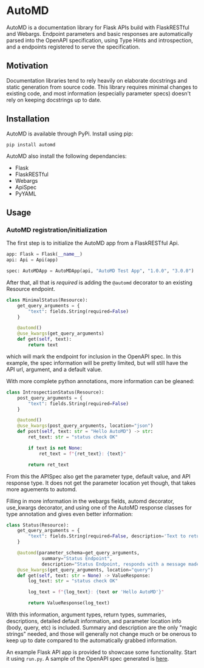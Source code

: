 # AutoMD
AutoMD is a documentation library for Flask APIs build with FlaskRESTful and Webargs.
Endpoint parameters and basic responses are automatically parsed into the OpenAPI specification,
using Type Hints and introspection, and a endpoints registered to serve the specification.

## Motivation
Documentation libraries tend to rely heavily on elaborate docstrings and static generation from source code.
This library requires minimal changes to existing code, and most information (especially parameter specs)
doesn't rely on keeping docstrings up to date.

## Installation
AutoMD is available through PyPi.  Install using pip:
```
pip install automd
```

AutoMD also install the following dependancies:
- Flask
- FlaskRESTful
- Webargs
- ApiSpec
- PyYAML

## Usage
### AutoMD registration/initialization
The first step is to initialize the AutoMD app from a FlaskRESTful Api.

```python
app: Flask = Flask(__name__)
api: Api = Api(app)

spec: AutoMDApp = AutoMDApp(api, "AutoMD Test App", "1.0.0", "3.0.0")
``` 

After that, all that is *required* is adding the `@automd` decorator to an existing Resource endpoint.

```python
class MinimalStatus(Resource):
    get_query_arguments = {
        "text": fields.String(required=False)
    }

    @automd()
    @use_kwargs(get_query_arguments)
    def get(self, text):
        return text
```
which will mark the endpoint for inclusion in the OpenAPI spec.  In this example, the spec information
will be pretty limited, but will still have the API url, argument, and a default value.

With more complete python annotations, more information can be gleaned:
```python
class IntrospectionStatus(Resource):
    post_query_arguments = {
        "text": fields.String(required=False)
    }

    @automd()
    @use_kwargs(post_query_arguments, location="json")
    def post(self, text: str = "Hello AutoMD") -> str:
        ret_text: str = "status check OK"

        if text is not None:
            ret_text = f"{ret_text}: {text}"

        return ret_text
```
From this the APISpec also get the parameter type, default value, and API response type.  It does not get the parameter
location yet though, that takes more aguements to automd.

Filling in more information in the webargs fields, automd decorator, use_kwargs decorator, and using one of the
AutoMD response classes for type annotation and  gives even better information:
```python
class Status(Resource):
    get_query_arguments = {
        "text": fields.String(required=False, description='Text to return', doc_default="Hello AutoMD")
    }

    @automd(parameter_schema=get_query_arguments,
             summary="Status Endpoint",
             description="Status Endpoint, responds with a message made from the input string")
    @use_kwargs(get_query_arguments, location="query")
    def get(self, text: str = None) -> ValueResponse:
        log_text: str = "status check OK"

        log_text = f"{log_text}: {text or 'Hello AutoMD'}"

        return ValueResponse(log_text)
```

With this information, argument types, return types, summaries, descriptions, detailed default
information, and parameter location info (body, query, etc) is included.  Summary and description
are the only "magic strings" needed, and those will generally not change much or be onerous to
keep up to date compared to the automatically grabbed information.

An example Flask API app is provided to showcase some functionality.  Start it using `run.py`.
A sample of the OpenAPI spec generated is [here](https://cliftbar.github.io/automd/documentation/sample_spec.html).
